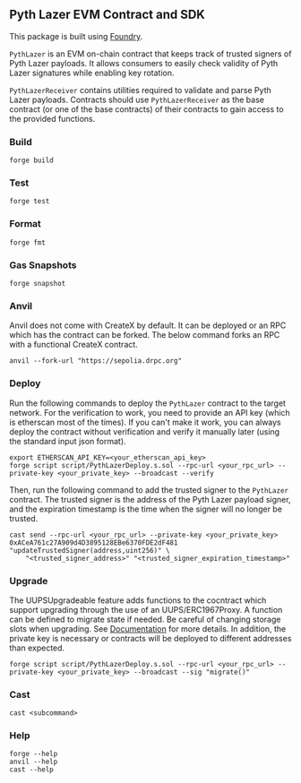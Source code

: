 ## Pyth Lazer EVM Contract and SDK

This package is built using [Foundry](https://book.getfoundry.sh/).

`PythLazer` is an EVM on-chain contract that keeps track of trusted signers of Pyth Lazer payloads. It allows consumers to easily check validity of Pyth Lazer signatures while enabling key rotation.

`PythLazerReceiver` contains utilities required to validate and parse Pyth Lazer payloads. Contracts should use `PythLazerReceiver` as the base contract (or one of the base contracts) of their contracts to gain access to the provided functions.

### Build

```shell
forge build
```

### Test

```shell
forge test
```

### Format

```shell
forge fmt
```

### Gas Snapshots

```shell
forge snapshot
```

### Anvil

Anvil does not come with CreateX by default. It can be deployed or an RPC which has the contract can be forked. The below command forks an RPC with a functional CreateX contract.

```shell
anvil --fork-url "https://sepolia.drpc.org"
```

### Deploy

Run the following commands to deploy the `PythLazer` contract to the target network. For the verification to work, you need to provide an API key (which is
etherscan most of the times). If you can't make it work, you can always deploy the contract without verification and verify it manually later (using the
standard input json format).

```shell
export ETHERSCAN_API_KEY=<your_etherscan_api_key>
forge script script/PythLazerDeploy.s.sol --rpc-url <your_rpc_url> --private-key <your_private_key> --broadcast --verify
```

Then, run the following command to add the trusted signer to the `PythLazer` contract. The trusted signer is the address of the Pyth Lazer payload signer, and
the expiration timestamp is the time when the signer will no longer be trusted.

```shell
cast send --rpc-url <your_rpc_url> --private-key <your_private_key> 0xACeA761c27A909d4D3895128EBe6370FDE2dF481 "updateTrustedSigner(address,uint256)" \
    "<trusted_signer_address>" "<trusted_signer_expiration_timestamp>"
```

### Upgrade

The UUPSUpgradeable feature adds functions to the cocntract which support upgrading through the use of an UUPS/ERC1967Proxy. A function can be defined to migrate state if needed. Be careful of changing storage slots when upgrading. See [Documentation](https://docs.openzeppelin.com/upgrades-plugins/1.x/writing-upgradeable) for more details.
In addition, the private key is necessary or contracts will be deployed to different addresses than expected.

```shell
forge script script/PythLazerDeploy.s.sol --rpc-url <your_rpc_url> --private-key <your_private_key> --broadcast --sig "migrate()"
```

### Cast

```shell
cast <subcommand>
```

### Help

```shell
forge --help
anvil --help
cast --help
```
